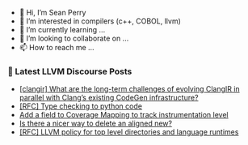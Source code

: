 - 👋 Hi, I’m Sean Perry
- 👀 I’m interested in compilers (c++, COBOL, llvm)
- 🌱 I’m currently learning ...
- 💞️ I’m looking to collaborate on ...
- 📫 How to reach me ...

<!---
s66perry/s66perry is a ✨ special ✨ repository because its `README.md` (this file) appears on your GitHub profile.
You can click the Preview link to take a look at your changes.
--->
### 📕 Latest LLVM Discourse Posts

<!-- DISCOURSE-LLVM:START -->
- [[clangir] What are the long-term challenges of evolving ClangIR in parallel with Clang’s existing CodeGen infrastructure?](https://discourse.llvm.org/t/clangir-what-are-the-long-term-challenges-of-evolving-clangir-in-parallel-with-clang-s-existing-codegen-infrastructure/86639#post_1)
- [[RFC] Type checking to python code](https://discourse.llvm.org/t/rfc-type-checking-to-python-code/86605#post_6)
- [Add a field to Coverage Mapping to track instrumentation level](https://discourse.llvm.org/t/add-a-field-to-coverage-mapping-to-track-instrumentation-level/86624#post_2)
- [Is there a nicer way to delete an aligned new?](https://discourse.llvm.org/t/is-there-a-nicer-way-to-delete-an-aligned-new/86634#post_3)
- [[RFC] LLVM policy for top level directories and language runtimes](https://discourse.llvm.org/t/rfc-llvm-policy-for-top-level-directories-and-language-runtimes/86143#post_18)
<!-- DISCOURSE-LLVM:END -->

